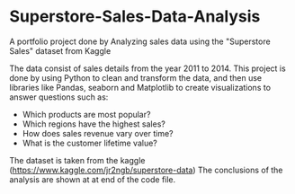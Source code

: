 # Superstore-Sales-Data-Analysis
A portfolio project done by Analyzing sales data using the "Superstore Sales" dataset from Kaggle


The data consist of sales details from the year 2011 to 2014. This project is done by using Python to clean and transform the data, and then use libraries like Pandas, seaborn and Matplotlib to create visualizations to answer questions such as:
* Which products are most popular?
* Which regions have the highest sales?
* How does sales revenue vary over time?
* What is the customer lifetime value?

The dataset is taken from the kaggle (https://www.kaggle.com/jr2ngb/superstore-data)
The conclusions of the analysis are shown at at end of the code file.
